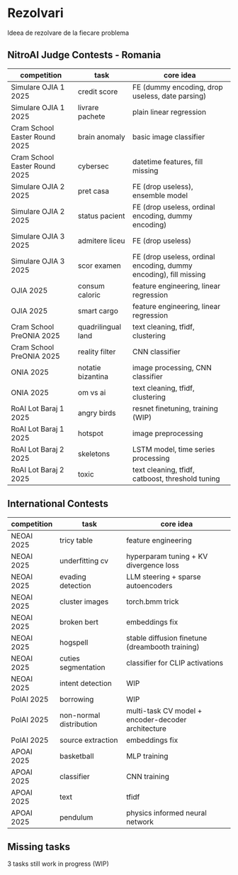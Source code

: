 # Rezolvari

Ideea de rezolvare de la fiecare problema

## NitroAI Judge Contests - Romania

| competition                   | task               | core idea                                                         |
| ----------------------------- | ------------------ | ----------------------------------------------------------------- |
| Simulare OJIA 1   2025        | credit score       | FE (dummy encoding, drop useless, date parsing)                   |
| Simulare OJIA 1       2025    | livrare pachete    | plain linear regression                                           |
| Cram School Easter Round 2025 | brain anomaly      | basic image classifier                                            |
| Cram School Easter Round 2025 | cybersec           | datetime features, fill missing                                   |
| Simulare OJIA 2          2025 | pret casa          | FE (drop useless), ensemble model                                 |
| Simulare OJIA 2          2025 | status pacient     | FE (drop useless, ordinal encoding, dummy encoding)               |
| Simulare OJIA 3          2025 | admitere liceu     | FE (drop useless)                                                 |
| Simulare OJIA 3      2025     | scor examen        | FE (drop useless, ordinal encoding, dummy encoding), fill missing |
| OJIA 2025                     | consum caloric     | feature engineering, linear regression                            |
| OJIA 2025                     | smart cargo        | feature engineering, linear regression                            |
| Cram School PreONIA 2025      | quadrilingual land | text cleaning, tfidf, clustering                                  |
| Cram School PreONIA 2025      | reality filter     | CNN classifier                                                    |
| ONIA 2025                     | notatie bizantina  | image processing, CNN classifier                                  |
| ONIA 2025                     | om vs ai           | text cleaning, tfidf, clustering                                  |
| RoAI Lot Baraj 1   2025       | angry birds        | resnet finetuning, training  (WIP)                                |
| RoAI Lot Baraj 1   2025       | hotspot            | image preprocessing                                               |
| RoAI Lot Baraj 2   2025       | skeletons          | LSTM model, time series processing                                |
| RoAI Lot Baraj 2    2025      | toxic              | text cleaning, tfidf, catboost, threshold tuning                  |

## International Contests

| competition | task                    | core idea                                          |
| ----------- | ----------------------- | -------------------------------------------------- |
| NEOAI 2025  | tricy table             | feature engineering                                |
| NEOAI 2025  | underfitting cv         | hyperparam tuning + KV divergence loss             |
| NEOAI 2025  | evading detection       | LLM steering + sparse autoencoders                 |
| NEOAI 2025  | cluster images          | torch.bmm trick                                    |
| NEOAI 2025  | broken bert             | embeddings fix                                     |
| NEOAI 2025  | hogspell                | stable diffusion finetune (dreambooth training)    |
| NEOAI 2025  | cuties segmentation     | classifier for CLIP activations                    |
| NEOAI 2025  | intent detection        | WIP                                                |
| PolAI 2025  | borrowing               | WIP                                                |
| PolAI 2025  | non-normal distribution | multi-task CV model + encoder-decoder architecture |
| PolAI 2025  | source extraction       | embeddings fix                                     |
| APOAI 2025  | basketball              | MLP training                                       |
| APOAI 2025  | classifier              | CNN training                                       |
| APOAI 2025  | text                    | tfidf                                              |
| APOAI 2025  | pendulum                | physics informed neural network                    |

## Missing tasks

3 tasks still work in progress (WIP)